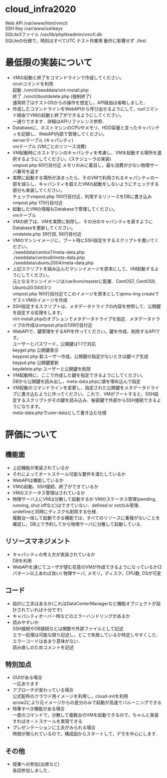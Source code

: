 # cloud_infra2020
Web API /var/www/html/vmctl  
SSH Key /var/www/sshkeys  
SQLite3ファイル /var/lib/phpliteadmin/vmctl.db  
SQLiteの仕様で，時刻はすべてUTC
テスト作業用 動作に影響せず ./test  

# 最低限の実装について

- VMの起動と終了をコマンドラインで作成してください。  
virshコマンドを利用  
起動 ./vmctl/seeddata/virt-install.php  
終了 ./vmctl/bootdelete.php (強制終了)  
通常終了はゲストOSからの操作を想定し，API経由は省略しました．  
- 作成したコマンドラインをWebAPIから呼び出せるようにして、curlコマンド経由でVMの起動と終了ができるようにしてください。  
一通りできます．詳細はAPIリファレンス参照．  
- Databaseに、ホストマシンのCPUやメモリ、HDD容量と言ったキャパシティを記録し、WebAPI内部で管理してください。  
serverテーブル (キャパシティ)  
vmテーブル (VMごとのリソース消費)  
- VM起動時にホストマシンのキャパシティを考慮し、VMを起動する場所を選択するようにしてください。(スケジューラの実装)  
vmpost.php 60行目付近 メモリのみに着目し，最も消費が少ない物理サーバ番号を返す  
- 実際に起動する場所が決まったら、そのVMで利用されるキャパシティの一部を減らし、キャパシティを超えたVMの起動をしないようにチェックする部分も実装してください。  
チェックvmpost.php 100行目付近，利用するリソースをDBに書き込みvmpost.php 170行目付近
- 起動したVMの情報もDatabaseで管理してください。  
vmテーブル  
- VMの終了は、VMを実際に削除し、その分のキャパシティを戻すようにDatabaseを更新してください。  
vmdelete.php 39行目, 56行目付近  
- VMのマシンイメージに、ブート時にSSH設定をするスクリプトを書いてください。  
./seeddata/centos7/meta-data.php  
./seeddata/centos8/meta-data.php  
./seeddata/ubuntu2004/meta-data.php  
- 上記スクリプトを組み込んだマシンイメージを原本にして、VM起動するようにしてください。  
元となるマシンイメージは/var/kvm/masterに配置．CentOS7, CentOS8, Ubuntu20.04の3つ  
vmpost.php 160行目付近でこのイメージを原本としてqemu-img createでゲストVMのイメージを作成  
- SSH設定するスクリプトは、メタデータドライブの内容を参照して、公開鍵を設定する処理をします。  
virt-install.phpのオプションでメタデータドライブを指定．メタデータドライブの作成はvmpost.phpの139行目付近  
- WebAPIで、鍵管理をするAPIを作ってください。鍵を作成、削除するAPIです。  
ユーザーとパスワード，公開鍵は1:1で対応  
keyget.php 公開鍵表示  
keypost.php 新ユーザー作成，公開鍵の指定がないときは鍵ペア生成  
keyput.php 公開鍵更新  
keydelete.php ユーザーと公開鍵を削除  
- VM起動時に、ここで作成した鍵を指定できるようにしてください。  
DBから公開鍵を読み出し，meta-data.phpに値を埋め込んで指定  
- VM起動のコマンドラインを変更し、指定された公開鍵をメタデータドライブに書き込むように作ってください。これで、VMがブートすると、SSH設定するスクリプトがその鍵を読み込み、秘密鍵で外部からSSH接続できるようになります。  
meta-data.phpでuser-dataとして書き込む仕様  

# 評価について
## 機能面
- 上記機能が実装されているか
- それによってオートスケール可能な要件を満たしているか
- WebAPIは機能しているか
- VMの起動、SSH接続、終了ができているか
- VMのステータス管理はされているか
- 物理サーバ上にVMは分散して起動するか
VMのステータス管理(pending, running, shut offなど)はできていない．defined or notのみ管理．  
undefineと同時にディスクも削除する仕様．  
複数台一括して起動できる機能では，すべてのリソースに重複がないことを確認し，DB上で予約してから物理サーバに分散して起動している．  

## リソースマネジメント
- キャパシティの考え方が実装されているか  
DBを利用  
- WebAPIを通じてユーザが望む任意のVMが作成できるようになっているか(2パターン以上あれば良い)
物理サーバ, メモリ，ディスク，CPU数, OSが可変  

## コード
- 設計に工夫はあるか(これはDataCenterManagerなど機能オブジェクトが設計されていれば十分です)  
- キャパシティオーバー時などのエラーハンドリングがあるか  
- 読みやすいか  
SSH接続やDB接続などは関数や外部ファイルとして記述  
エラー処理は可能な限り記述し，どこで失敗しているか特定しやすくした．エラーコードはあまり意味がない．  
読み直しのためコメントを記述  

## 特別加点
- GUIがある場合  
一応あります  
- アプローチが変わっている場合  
公式配布のクラウド用イメージを利用し，cloud-initを利用  
qcow2により元イメージからの差分のみで起動が高速でバルーニングできる  
- 特筆すべき機能がある場合  
一度のコマンドで，分散して複数台のVMを起動できるので，ちゃんと実装すればオートスケールを実現できる  
- プレゼンテーションに工夫がみられる場合  
時間が限られているので，構成図からスタートして，デモを中心にします．

## その他
- 授業への参加(出席など)  
各回参加しました．  
